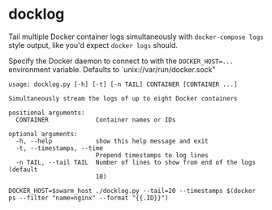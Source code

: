# docklog
Tail multiple Docker container logs simultaneously with `docker-compose logs` style output, like you'd expect `docker logs` should.

Specify the Docker daemon to connect to with the `DOCKER_HOST=...` environment variable. Defaults to `unix://var/run/docker.sock"

```
usage: docklog.py [-h] [-t] [-n TAIL] CONTAINER [CONTAINER ...]

Simultaneously stream the logs of up to eight Docker containers

positional arguments:
  CONTAINER             Container names or IDs

optional arguments:
  -h, --help            show this help message and exit
  -t, --timestamps, --time
                        Prepend timestamps to log lines
  -n TAIL, --tail TAIL  Number of lines to show from end of the logs (default
                        10)
```

```
DOCKER_HOST=$swarm_host ./docklog.py --tail=20 --timestamps $(docker ps --filter "name=nginx" --format "{{.ID}}")
```
